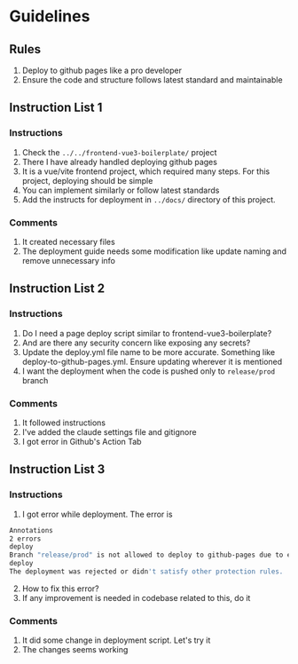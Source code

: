 # Guidelines

## Rules
1. Deploy to github pages like a pro developer
2. Ensure the code and structure follows latest standard and maintainable


## Instruction List 1

### Instructions
1. Check the `../../frontend-vue3-boilerplate/` project
2. There I have already handled deploying github pages
3. It is a vue/vite frontend project, which required many steps. For this project, deploying should be simple
4. You can implement similarly or follow latest standards
5. Add the instructs for deployment in `../docs/` directory of this project.

### Comments
1. It created necessary files
2. The deployment guide needs some modification like update naming and remove unnecessary info


## Instruction List 2

### Instructions
1. Do I need a page deploy script similar to frontend-vue3-boilerplate?
2. And are there any security concern like exposing any secrets?
3. Update the deploy.yml file name to be more accurate. Something like deploy-to-github-pages.yml. Ensure updating wherever it is mentioned
4. I want the deployment when the code is pushed only to `release/prod` branch

### Comments
1. It followed instructions
2. I've added the claude settings file and gitignore
3. I got error in Github's Action Tab


## Instruction List 3

### Instructions
1. I got error while deployment. The error is
```sh
Annotations
2 errors
deploy
Branch "release/prod" is not allowed to deploy to github-pages due to environment protection rules.
deploy
The deployment was rejected or didn't satisfy other protection rules.
```
2. How to fix this error?
3. If any improvement is needed in codebase related to this, do it

### Comments
1. It did some change in deployment script. Let's try it
2. The changes seems working